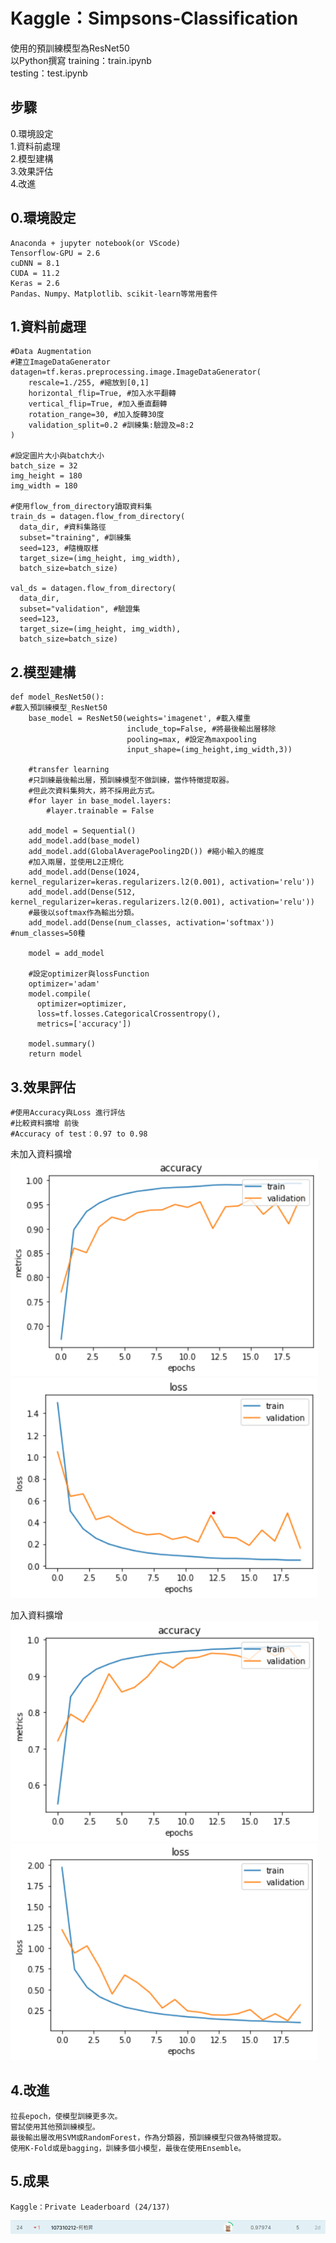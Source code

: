 # Kaggle：Simpsons-Classification
使用的預訓練模型為ResNet50  
以Python撰寫 
    training：train.ipynb  
    testing：test.ipynb  

步驟
--
0.環境設定  
1.資料前處理  
2.模型建構  
3.效果評估  
4.改進  

## 0.環境設定  
    Anaconda + jupyter notebook(or VScode)
    Tensorflow-GPU = 2.6  
    cuDNN = 8.1  
    CUDA = 11.2  
    Keras = 2.6
    Pandas、Numpy、Matplotlib、scikit-learn等常用套件
    

## 1.資料前處理  

    #Data Augmentation
    #建立ImageDataGenerator
    datagen=tf.keras.preprocessing.image.ImageDataGenerator(
        rescale=1./255, #縮放到[0,1]
        horizontal_flip=True, #加入水平翻轉
        vertical_flip=True, #加入垂直翻轉
        rotation_range=30, #加入旋轉30度
        validation_split=0.2 #訓練集:驗證及=8:2
    )
    
    #設定圖片大小與batch大小
    batch_size = 32
    img_height = 180
    img_width = 180
    
    #使用flow_from_directory讀取資料集
    train_ds = datagen.flow_from_directory(
      data_dir, #資料集路徑
      subset="training", #訓練集
      seed=123, #隨機取樣
      target_size=(img_height, img_width),
      batch_size=batch_size)
      
    val_ds = datagen.flow_from_directory(
      data_dir,
      subset="validation", #驗證集
      seed=123,
      target_size=(img_height, img_width),
      batch_size=batch_size)

## 2.模型建構  

    def model_ResNet50():
    #載入預訓練模型_ResNet50
        base_model = ResNet50(weights='imagenet', #載入權重
                              include_top=False, #將最後輸出層移除
                              pooling=max, #設定為maxpooling
                              input_shape=(img_height,img_width,3))

        #transfer learning
        #只訓練最後輸出層，預訓練模型不做訓練，當作特徵提取器。
        #但此次資料集夠大，將不採用此方式。
        #for layer in base_model.layers: 
            #layer.trainable = False

        add_model = Sequential()
        add_model.add(base_model)
        add_model.add(GlobalAveragePooling2D()) #縮小輸入的維度
        #加入兩層，並使用L2正規化
        add_model.add(Dense(1024, kernel_regularizer=keras.regularizers.l2(0.001), activation='relu'))
        add_model.add(Dense(512, kernel_regularizer=keras.regularizers.l2(0.001), activation='relu'))
        #最後以softmax作為輸出分類。
        add_model.add(Dense(num_classes, activation='softmax')) #num_classes=50種

        model = add_model
        
        #設定optimizer與lossFunction
        optimizer='adam' 
        model.compile(
          optimizer=optimizer,
          loss=tf.losses.CategoricalCrossentropy(),
          metrics=['accuracy'])

        model.summary()
        return model
    
## 3.效果評估  

    #使用Accuracy與Loss 進行評估  
    #比較資料擴增 前後  
    #Accuracy of test：0.97 to 0.98  

未加入資料擴增  
![image](images/6.1.png)  
![image](images/6.2.png)  

加入資料擴增  
![image](images/7.1.png)  
![image](images/7.2.png)  
  
## 4.改進  

    拉長epoch，使模型訓練更多次。  
    嘗試使用其他預訓練模型。  
    最後輸出層改用SVM或RandomForest，作為分類器，預訓練模型只做為特徵提取。
    使用K-Fold或是bagging，訓練多個小模型，最後在使用Ensemble。
    
    
## 5.成果  

    Kaggle：Private Leaderboard (24/137)
![image](images/Leaderboard.png) 
   
